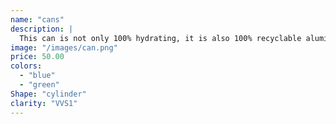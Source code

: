 ```yaml
---
name: "cans"
description: |
  This can is not only 100% hydrating, it is also 100% recyclable aluminum. It comes in a 6-pack, just like beer, but it is way healthier. It has no smell and little taste. Plus, it is safe to drive after consuming it. It is perfect for hot summer days to help you feel cool in the heat. The can will stay nice and cool when refrigerated. Diet water is all natural and is an ancient secret of all civilization prior to beverages just being unhealthy liquid sugar. Below is a quote from a doctor Seuss on the importance of water.
image: "/images/can.png"
price: 50.00
colors:
  - "blue"
  - "green"
Shape: "cylinder"
clarity: "VVS1"
---
```

